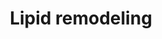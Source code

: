---
annotations:
- id: PW:0000010
  parent: classic metabolic pathway
  type: Pathway Ontology
  value: lipid metabolic pathway
authors:
- Kozo2
- Khanspers
description: Lipid remodeling
last-edited: 2023-01-18
organisms:
- Anopheles gambiae
redirect_from:
- /index.php/Pathway:WP5290
- /instance/WP5290
- /instance/WP5290_rr124969
revision: r124969
schema-jsonld:
- '@context': https://schema.org/
  '@id': https://wikipathways.github.io/pathways/WP5290.html
  '@type': Dataset
  creator:
    '@type': Organization
    name: WikiPathways
  description: Lipid remodeling
  keywords: []
  license: CC0
  name: Lipid remodeling
seo: CreativeWork
title: Lipid remodeling
wpid: WP5290
---